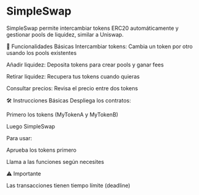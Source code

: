 # SimpleSwap

SimpleSwap permite intercambiar tokens ERC20 automáticamente y gestionar pools de liquidez, similar a Uniswap.

🔄 Funcionalidades Básicas
Intercambiar tokens: Cambia un token por otro usando los pools existentes

Añadir liquidez: Deposita tokens para crear pools y ganar fees

Retirar liquidez: Recupera tus tokens cuando quieras

Consultar precios: Revisa el precio entre dos tokens

🛠 Instrucciones Básicas
Despliega los contratos:

Primero los tokens (MyTokenA y MyTokenB)

Luego SimpleSwap

Para usar:

Aprueba los tokens primero

Llama a las funciones según necesites

⚠️ Importante

Las transacciones tienen tiempo límite (deadline)
